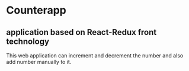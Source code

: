 # Counterapp
## application based on React-Redux front technology
This web application can increment and decrement the number and also add number manually to it.
